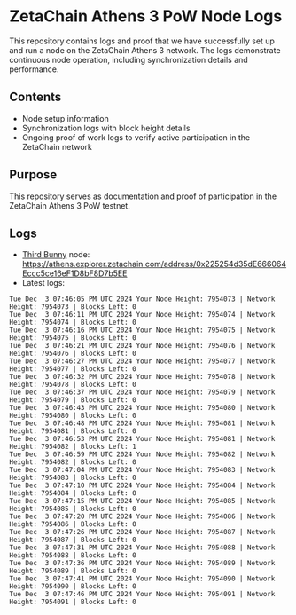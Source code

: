 # ZetaChain Athens 3 PoW Node Logs
This repository contains logs and proof that we have successfully set up and run a node on the ZetaChain Athens 3 network. The logs demonstrate continuous node operation, including synchronization details and performance.

## Contents
- Node setup information
- Synchronization logs with block height details
- Ongoing proof of work logs to verify active participation in the ZetaChain network

## Purpose
This repository serves as documentation and proof of participation in the ZetaChain Athens 3 PoW testnet.

## Logs

- [Third Bunny](https://thirdbunny.xyz/) node: https://athens.explorer.zetachain.com/address/0x225254d35dE666064Eccc5ce16eF1D8bF8D7b5EE
- Latest logs:
```
Tue Dec  3 07:46:05 PM UTC 2024 Your Node Height: 7954073 | Network Height: 7954073 | Blocks Left: 0
Tue Dec  3 07:46:11 PM UTC 2024 Your Node Height: 7954074 | Network Height: 7954074 | Blocks Left: 0
Tue Dec  3 07:46:16 PM UTC 2024 Your Node Height: 7954075 | Network Height: 7954075 | Blocks Left: 0
Tue Dec  3 07:46:21 PM UTC 2024 Your Node Height: 7954076 | Network Height: 7954076 | Blocks Left: 0
Tue Dec  3 07:46:27 PM UTC 2024 Your Node Height: 7954077 | Network Height: 7954077 | Blocks Left: 0
Tue Dec  3 07:46:32 PM UTC 2024 Your Node Height: 7954078 | Network Height: 7954078 | Blocks Left: 0
Tue Dec  3 07:46:37 PM UTC 2024 Your Node Height: 7954079 | Network Height: 7954079 | Blocks Left: 0
Tue Dec  3 07:46:43 PM UTC 2024 Your Node Height: 7954080 | Network Height: 7954080 | Blocks Left: 0
Tue Dec  3 07:46:48 PM UTC 2024 Your Node Height: 7954081 | Network Height: 7954081 | Blocks Left: 0
Tue Dec  3 07:46:53 PM UTC 2024 Your Node Height: 7954081 | Network Height: 7954082 | Blocks Left: 1
Tue Dec  3 07:46:59 PM UTC 2024 Your Node Height: 7954082 | Network Height: 7954082 | Blocks Left: 0
Tue Dec  3 07:47:04 PM UTC 2024 Your Node Height: 7954083 | Network Height: 7954083 | Blocks Left: 0
Tue Dec  3 07:47:10 PM UTC 2024 Your Node Height: 7954084 | Network Height: 7954084 | Blocks Left: 0
Tue Dec  3 07:47:15 PM UTC 2024 Your Node Height: 7954085 | Network Height: 7954085 | Blocks Left: 0
Tue Dec  3 07:47:20 PM UTC 2024 Your Node Height: 7954086 | Network Height: 7954086 | Blocks Left: 0
Tue Dec  3 07:47:26 PM UTC 2024 Your Node Height: 7954087 | Network Height: 7954087 | Blocks Left: 0
Tue Dec  3 07:47:31 PM UTC 2024 Your Node Height: 7954088 | Network Height: 7954088 | Blocks Left: 0
Tue Dec  3 07:47:36 PM UTC 2024 Your Node Height: 7954089 | Network Height: 7954089 | Blocks Left: 0
Tue Dec  3 07:47:41 PM UTC 2024 Your Node Height: 7954090 | Network Height: 7954090 | Blocks Left: 0
Tue Dec  3 07:47:46 PM UTC 2024 Your Node Height: 7954091 | Network Height: 7954091 | Blocks Left: 0
```
